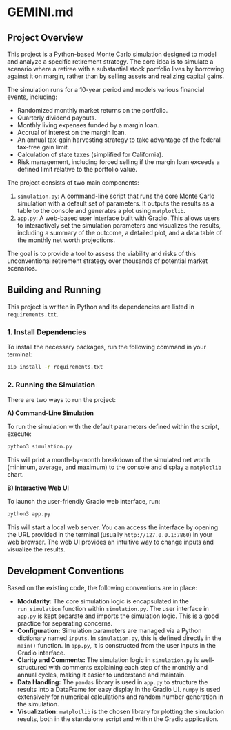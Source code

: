 # GEMINI.md

## Project Overview

This project is a Python-based Monte Carlo simulation designed to model and analyze a specific retirement strategy. The core idea is to simulate a scenario where a retiree with a substantial stock portfolio lives by borrowing against it on margin, rather than by selling assets and realizing capital gains.

The simulation runs for a 10-year period and models various financial events, including:
-   Randomized monthly market returns on the portfolio.
-   Quarterly dividend payouts.
-   Monthly living expenses funded by a margin loan.
-   Accrual of interest on the margin loan.
-   An annual tax-gain harvesting strategy to take advantage of the federal tax-free gain limit.
-   Calculation of state taxes (simplified for California).
-   Risk management, including forced selling if the margin loan exceeds a defined limit relative to the portfolio value.

The project consists of two main components:
1.  `simulation.py`: A command-line script that runs the core Monte Carlo simulation with a default set of parameters. It outputs the results as a table to the console and generates a plot using `matplotlib`.
2.  `app.py`: A web-based user interface built with Gradio. This allows users to interactively set the simulation parameters and visualizes the results, including a summary of the outcome, a detailed plot, and a data table of the monthly net worth projections.

The goal is to provide a tool to assess the viability and risks of this unconventional retirement strategy over thousands of potential market scenarios.

## Building and Running

This project is written in Python and its dependencies are listed in `requirements.txt`.

### 1. Install Dependencies

To install the necessary packages, run the following command in your terminal:

```bash
pip install -r requirements.txt
```

### 2. Running the Simulation

There are two ways to run the project:

**A) Command-Line Simulation**

To run the simulation with the default parameters defined within the script, execute:

```bash
python3 simulation.py
```

This will print a month-by-month breakdown of the simulated net worth (minimum, average, and maximum) to the console and display a `matplotlib` chart.

**B) Interactive Web UI**

To launch the user-friendly Gradio web interface, run:

```bash
python3 app.py
```

This will start a local web server. You can access the interface by opening the URL provided in the terminal (usually `http://127.0.0.1:7860`) in your web browser. The web UI provides an intuitive way to change inputs and visualize the results.

## Development Conventions

Based on the existing code, the following conventions are in place:

*   **Modularity:** The core simulation logic is encapsulated in the `run_simulation` function within `simulation.py`. The user interface in `app.py` is kept separate and imports the simulation logic. This is a good practice for separating concerns.
*   **Configuration:** Simulation parameters are managed via a Python dictionary named `inputs`. In `simulation.py`, this is defined directly in the `main()` function. In `app.py`, it is constructed from the user inputs in the Gradio interface.
*   **Clarity and Comments:** The simulation logic in `simulation.py` is well-structured with comments explaining each step of the monthly and annual cycles, making it easier to understand and maintain.
*   **Data Handling:** The `pandas` library is used in `app.py` to structure the results into a DataFrame for easy display in the Gradio UI. `numpy` is used extensively for numerical calculations and random number generation in the simulation.
*   **Visualization:** `matplotlib` is the chosen library for plotting the simulation results, both in the standalone script and within the Gradio application.
